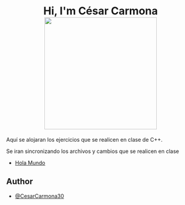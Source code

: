 <h1 align="center">Hi, I'm César Carmona <img src="https://tenor.com/es-419/view/waving-pikachu-gif-cute-hi-gif-15583157" width="300"></h1>


Aquí se alojaran los ejercicios que se realicen en clase de C++.

Se iran sincronizando los archivos y cambios que se realicen en clase

* [Hola Mundo](https://github.com/CesarCarmona30/EjerciciosCpp/blob/main/helloWorld.cpp)

## Author

- [@CesarCarmona30](https://www.github.com/CesarCarmona30)
